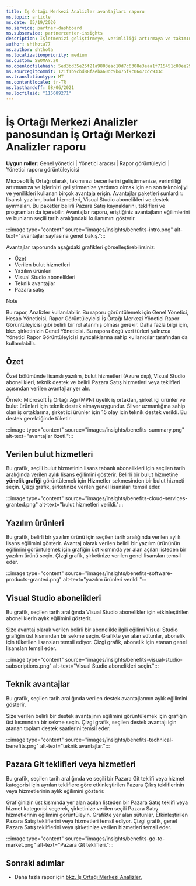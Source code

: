 ```yaml
---
title: İş Ortağı Merkezi Analizler avantajları raporu
ms.topic: article
ms.date: 05/19/2020
ms.service: partner-dashboard
ms.subservice: partnercenter-insights
description: İşletmenizi geliştirmeye, verimliliği artırmaya ve takımınıza yardımcı olmak için size verilen Microsoft İş Ortağı avantajlarının türlerini görme.
author: shthota77
ms.author: shthota
ms.localizationpriority: medium
ms.custom: SEOMAY.20
ms.openlocfilehash: 5ed3bd35e25f21a9803eac10d7c6308e3eaa1f715451c00ee2943e92533fc4d2
ms.sourcegitcommit: 121f1b9cbd88faeba60dc9b475f9c0647cdc933c
ms.translationtype: MT
ms.contentlocale: tr-TR
ms.lasthandoff: 08/06/2021
ms.locfileid: "115689271"
---
```

# <a name="benefits-report-available-from-the-partner-center-insights-dashboard"></a>İş Ortağı Merkezi Analizler panosundan İş Ortağı Merkezi Analizler raporu

**Uygun roller:** Genel yönetici | Yönetici aracısı | Rapor görüntüleyici | Yönetici raporu görüntüleyicisi

Microsoft İş Ortağı olarak, takımınızı becerilerini geliştirmenize, verimliliği artırmanıza ve işlerinizi geliştirmenize yardımcı olmak için en son teknolojiyi ve yenilikleri kullanan birçok avantaja erişin. Avantajlar paketleri şunlardır: lisanslı yazılım, bulut hizmetleri, Visual Studio abonelikleri ve destek ayırmaları. Bu paketler belirli Pazara Satış kaynaklarını, teklifleri ve programları da içerebilir. Avantajlar raporu, eriştiğiniz avantajların eğilimlerini ve bunların seçili tarih aralığındaki kullanımını gösterir.

:::image type="content" source="images/insights/benefits-intro.png" alt-text="avantajlar sayfasına genel bakış.":::

Avantajlar raporunda aşağıdaki grafikleri görselleştirebilirsiniz:

- Özet
- Verilen bulut hizmetleri
- Yazılım ürünleri
- Visual Studio abonelikleri
- Teknik avantajlar
- Pazara satış

 > [!NOTE]
 > Bu rapor, Analizler kullanılabilir. Bu raporu görüntülemek için Genel Yönetici, Hesap Yöneticisi, Rapor Görüntüleyicisi İş Ortağı Merkezi Yönetici Rapor Görüntüleyicisi gibi belirli bir rol atanmış olması gerekir. Daha fazla bilgi için, bkz. şirketinizin Genel Yöneticisi. Bu rapora özgü veri türleri yalnızca Yönetici Rapor Görüntüleyicisi ayrıcalıklarına sahip kullanıcılar tarafından da kullanılabilir.

## <a name="summary"></a>Özet

Özet bölümünde lisanslı yazılım, bulut hizmetleri (Azure dışı), Visual Studio abonelikleri, teknik destek ve belirli Pazara Satış hizmetleri veya teklifleri açısından verilen avantajlar yer alır.

Örnek: Microsoft İş Ortağı Ağı (MPN) üyelik iş ortakları, şirket içi ürünler ve bulut ürünleri için teknik destek almaya uygundur. Silver uzmanlığına sahip olan iş ortaklarına, şirket içi ürünler için 15 olay için teknik destek verildi. Bu destek gerektiğinde tüketir. 

:::image type="content" source="images/insights/benefits-summary.png" alt-text="avantajlar özeti.":::

## <a name="cloud-services-granted"></a>Verilen bulut hizmetleri

Bu grafik, seçili bulut hizmetinin lisans tabanlı abonelikleri için seçilen tarih aralığında verilen aylık lisans eğilimini gösterir.
Belirli bir bulut hizmetine **yönelik grafiği** görüntülemek için Hizmetler sekmesinden bir bulut hizmeti seçin. Çizgi grafik, şirketinize verilen genel lisansları temsil eder.

:::image type="content" source="images/insights/benefits-cloud-services-granted.png" alt-text="bulut hizmetleri verildi.":::

## <a name="software-products"></a>Yazılım ürünleri

Bu grafik, belirli bir yazılım ürünü için seçilen tarih aralığında verilen aylık lisans eğilimini gösterir. Avantaj olarak verilen belirli bir yazılım ürününün eğilimini görüntülemek için grafiğin üst kısmında yer alan açılan listeden bir yazılım ürünü seçin. Çizgi grafik, şirketinize verilen genel lisansları temsil eder.

:::image type="content" source="images/insights/benefits-software-products-granted.png" alt-text="yazılım ürünleri verildi.":::

## <a name="visual-studio-subscriptions"></a>Visual Studio abonelikleri

Bu grafik, seçilen tarih aralığında Visual Studio abonelikler için etkinleştirilen aboneliklerin aylık eğilimini gösterir.

Size avantaj olarak verilen belirli bir abonelikle ilgili eğilimi Visual Studio grafiğin üst kısmından bir sekme seçin. Grafikte yer alan sütunlar, abonelik için tüketilen lisansları temsil ediyor. Çizgi grafik, abonelik için atanan genel lisansları temsil eder.

:::image type="content" source="images/insights/benefits-visual-studio-subscriptions.png" alt-text="Visual Studio abonelikleri seçin.":::

## <a name="technical-benefits"></a>Teknik avantajlar

Bu grafik, seçilen tarih aralığında verilen destek avantajlarının aylık eğilimini gösterir.

Size verilen belirli bir destek avantajının eğilimini görüntülemek için grafiğin üst kısmından bir sekme seçin. Çizgi grafik, seçilen destek avantajı için atanan toplam destek saatlerini temsil eder.

:::image type="content" source="images/insights/benefits-technical-benefits.png" alt-text="teknik avantajlar.":::

## <a name="go-to-market-offers-or-services"></a>Pazara Git teklifleri veya hizmetleri

Bu grafik, seçilen tarih aralığında ve seçili bir Pazara Git teklifi veya hizmet kategorisi için ayrılan tekliflere göre etkinleştirilen Pazara Çıkış tekliflerinin veya hizmetlerinin aylık eğilimini gösterir.

Grafiğinizin üst kısmında yer alan açılan listeden bir Pazara Satış teklifi veya hizmet kategorisi seçerek, şirketinize verilen seçili Pazara Satış hizmetlerinin eğilimini görüntüleyin. Grafikte yer alan sütunlar, Etkinleştirilen Pazara Satış tekliflerini veya hizmetleri temsil ediyor. Çizgi grafik, genel Pazara Satış tekliflerini veya şirketinize verilen hizmetleri temsil eder.

:::image type="content" source="images/insights/benefits-go-to-market.png" alt-text="Pazara Git teklifleri.":::

## <a name="next-steps"></a>Sonraki adımlar

- Daha fazla rapor için [bkz. İş Ortağı Merkezi Analizler.](partner-center-insights.md)
